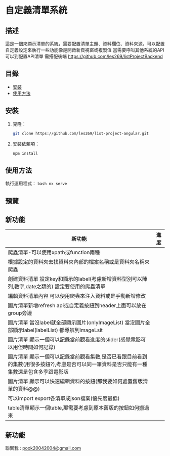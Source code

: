 # 自定義清單系統

## 描述

這是一個來顯示清單的系統，需要配置清單主題、資料欄位、資料來源，可以配置自定義設定來執行一些功能像是開啟新頁視窗或複製值
當需要呼叫其他系統的API可以到配置API清單
需搭配後端 https://github.com/les269/listProjectBackend

## 目錄

- [安裝](#安裝)
- [使用方法](#使用方法)

## 安裝

1. 克隆：
   ```bash
   git clone https://github.com/les269/list-project-angular.git
   ```
2. 安裝依賴項：
   ```bash
   npm install
   ```

## 使用方法

執行運用程式：
`bash
    nx serve
    `

## 預覽

## 新功能

| 新功能                                                                                                                                   | 進度 |
| ---------------------------------------------------------------------------------------------------------------------------------------- | ---- |
| 爬蟲清單-可以使用xpath或function兩種                                                                                                     |      |
| 根據設定的資料夾去找資料夾內部的檔案名稱或是資料夾名稱來爬蟲                                                                             |      |
| 創建資料清單 設定key和顯示的label(考慮新增資料型別可以陣列,數字,date之類的) 設定要使用的爬蟲清單                                         |      |
| 編輯資料清單內容 可以使用爬蟲來注入資料或是手動新增修改                                                                                  |      |
| 圖片清單新增refresh api或自定義按鈕到header上面可以放在group旁邊                                                                         |      |
| 圖片清單 當沒label就全部顯示圖片(onlyImageList) 當沒圖片全部顯示label(labelList) 都導航到imageLsit                                       |      |
| 圖片清單 顯示一個可以記錄當前觀看進度的slider(感覺電影可以用但時間如何記錄)                                                              |      |
| 圖片清單 顯示一個可以記錄當前觀看集數,是否已看跟目前看到的集數(用很多按鈕?),考慮是否可以同一筆資料是否只能有一種集數還是包含多季跟電影版 |      |
| 圖片清單 顯示可以快速編輯資料的按鈕(那我要如何處置舊版清單的資料@@)                                                                      |      |
| 可以import export各清單成json檔案(優先度最低)                                                                                            |      |
| table清單顯示一個table,那需要考慮到原本舊版的按鈕如何搬過來                                                                              |      |

## 新功能

聯繫我 : pook20042004@gmail.com
